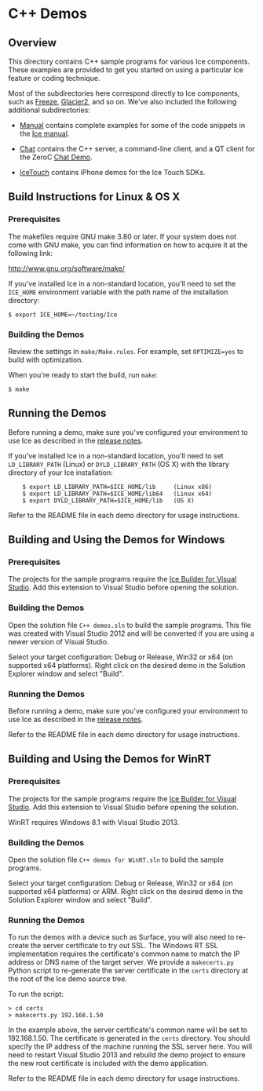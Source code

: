 # C++ Demos

## Overview

This directory contains C++ sample programs for various Ice components. These
examples are provided to get you started on using a particular Ice feature or
coding technique.

Most of the subdirectories here correspond directly to Ice components, such as
[Freeze](./Freeze), [Glacier2](./Glacier2), and so on. We've also included the
following additional subdirectories:

- [Manual](./Manual) contains complete examples for some of the code snippets
in the [Ice manual][1].

- [Chat](./Chat) contains the C++ server, a command-line client,
and a QT client for the ZeroC [Chat Demo][2].

- [IceTouch](./IceTouch) contains iPhone demos for the Ice Touch SDKs.

## Build Instructions for Linux & OS X

### Prerequisites

The makefiles require GNU make 3.80 or later. If your system does not come
with GNU make, you can find information on how to acquire it at the
following link:

http://www.gnu.org/software/make/

If you've installed Ice in a non-standard location, you'll need to set the
`ICE_HOME` environment variable with the path name of the
installation directory:

    $ export ICE_HOME=~/testing/Ice

### Building the Demos

Review the settings in `make/Make.rules`. For example, set `OPTIMIZE=yes`
to build with optimization.

When you're ready to start the build, run `make`:

    $ make

## Running the Demos

Before running a demo, make sure you've configured your environment to use Ice
as described in the [release notes][3].

If you've installed Ice in a non-standard location, you'll need to set
`LD_LIBRARY_PATH` (Linux) or `DYLD_LIBRARY_PATH` (OS X)
with the library directory of your Ice installation:

        $ export LD_LIBRARY_PATH=$ICE_HOME/lib     (Linux x86)
        $ export LD_LIBRARY_PATH=$ICE_HOME/lib64   (Linux x64)
        $ export DYLD_LIBRARY_PATH=$ICE_HOME/lib   (OS X)

Refer to the README file in each demo directory for usage instructions.

## Building and Using the Demos for Windows

### Prerequisites

The projects for the sample programs require the [Ice Builder for Visual Studio][4].
Add this extension to Visual Studio before opening the solution.

### Building the Demos

Open the solution file `C++ demos.sln` to build the sample programs. This file
was created with Visual Studio 2012 and will be converted if you are using a newer
version of Visual Studio.

Select your target configuration: Debug or Release, Win32 or x64 (on supported x64
platforms). Right click on the desired demo in the Solution Explorer window and
select "Build".

### Running the Demos

Before running a demo, make sure you've configured your environment to use Ice
as described in the [release notes][3].

Refer to the README file in each demo directory for usage instructions.

## Building and Using the Demos for WinRT

### Prerequisites

The projects for the sample programs require the [Ice Builder for Visual Studio][4].
Add this extension to Visual Studio before opening the solution.

WinRT requires Windows 8.1 with Visual Studio 2013.

### Building the Demos

Open the solution file `C++ demos for WinRT.sln` to build the sample programs.

Select your target configuration: Debug or Release, Win32 or x64 (on supported x64
platforms) or ARM. Right click on the desired demo in the Solution Explorer window
and select "Build".

### Running the Demos

To run the demos with a device such as Surface, you will also need to re-create the
server certificate to try out SSL. The Windows RT SSL implementation requires the
certificate's common name to match the IP address or DNS name of the target server.
We provide a `makecerts.py` Python script to re-generate the server certificate
in the `certs` directory at the root of the Ice demo source tree.

To run the script:

    > cd certs
    > makecerts.py 192.168.1.50

In the example above, the server certificate's common name will be set to
192.168.1.50. The certificate is generated in the `certs` directory. You
should specify the IP address of the machine running the SSL server here. You
will need to restart Visual Studio 2013 and rebuild the demo project to ensure
the new root certificate is included with the demo application.

Refer to the README file in each demo directory for usage instructions.

[1]: https://doc.zeroc.com/display/Ice36/Ice+Manual
[2]: https://zeroc.com/chat/index.html
[3]: https://doc.zeroc.com/display/Rel/Ice+3.6.0+Release+Notes
[4]: https://github.com/zeroc-ice/ice-builder-visualstudio
